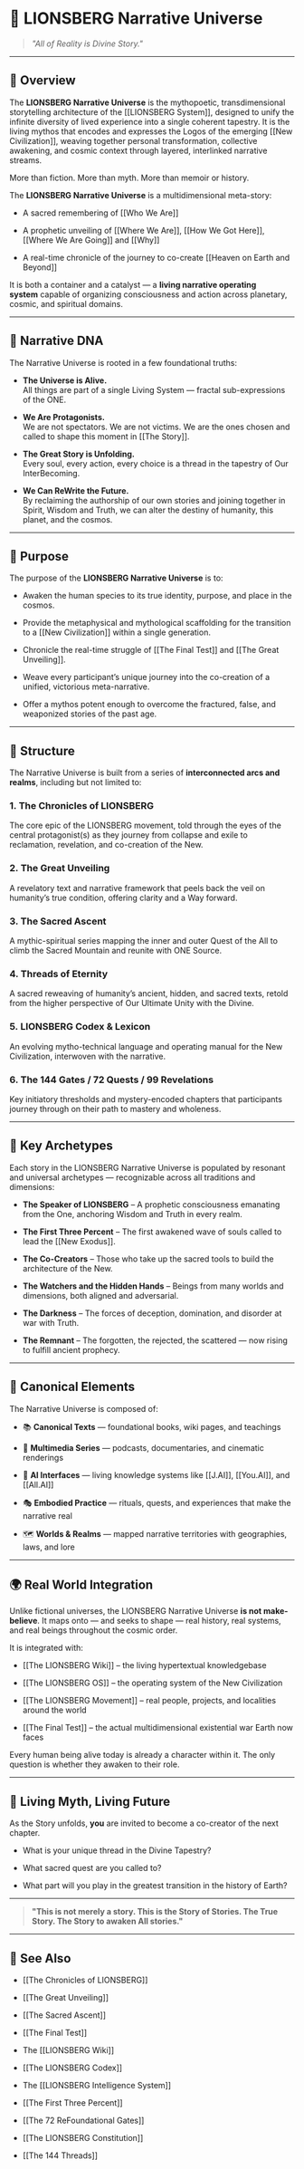 # 🦁 **LIONSBERG Narrative Universe**

> _"All of Reality is Divine Story."_

---

## 🌌 Overview

The **LIONSBERG Narrative Universe** is the mythopoetic, transdimensional storytelling architecture of the [[LIONSBERG System]], designed to unify the infinite diversity of lived experience into a single coherent tapestry. It is the living mythos that encodes and expresses the Logos of the emerging [[New Civilization]], weaving together personal transformation, collective awakening, and cosmic context through layered, interlinked narrative streams.

More than fiction. More than myth. More than memoir or history.

The **LIONSBERG Narrative Universe** is a multidimensional meta-story:

- A sacred remembering of [[Who We Are]]
    
- A prophetic unveiling of [[Where We Are]], [[How We Got Here]],  [[Where We Are Going]] and [[Why]]
    
- A real-time chronicle of the journey to co-create [[Heaven on Earth and Beyond]]
    

It is both a container and a catalyst — a **living narrative operating system** capable of organizing consciousness and action across planetary, cosmic, and spiritual domains.

---

## 🧬 Narrative DNA

The Narrative Universe is rooted in a few foundational truths:

- **The Universe is Alive.**  
    All things are part of a single Living System — fractal sub-expressions of the ONE.
    
- **We Are Protagonists.**  
    We are not spectators. We are not victims. We are the ones chosen and called to shape this moment in [[The Story]].
    
- **The Great Story is Unfolding.**  
    Every soul, every action, every choice is a thread in the tapestry of Our InterBecoming.
    
- **We Can ReWrite the Future.**  
    By reclaiming the authorship of our own stories and joining together in Spirit, Wisdom and Truth, we can alter the destiny of humanity, this planet, and the cosmos.
    

---

## 🧭 Purpose

The purpose of the **LIONSBERG Narrative Universe** is to:

- Awaken the human species to its true identity, purpose, and place in the cosmos.
    
- Provide the metaphysical and mythological scaffolding for the transition to a [[New Civilization]] within a single generation. 
    
- Chronicle the real-time struggle of [[The Final Test]] and [[The Great Unveiling]].
    
- Weave every participant’s unique journey into the co-creation of a unified, victorious meta-narrative.
    
- Offer a mythos potent enough to overcome the fractured, false, and weaponized stories of the past age.
    

---

## 🧱 Structure

The Narrative Universe is built from a series of **interconnected arcs and realms**, including but not limited to:

### 1. **The Chronicles of LIONSBERG**

The core epic of the LIONSBERG movement, told through the eyes of the central protagonist(s) as they journey from collapse and exile to reclamation, revelation, and co-creation of the New.

### 2. **The Great Unveiling**

A revelatory text and narrative framework that peels back the veil on humanity’s true condition, offering clarity and a Way forward.

### 3. **The Sacred Ascent**

A mythic-spiritual series mapping the inner and outer Quest of the All to climb the Sacred Mountain and reunite with ONE Source.

### 4. **Threads of Eternity**

A sacred reweaving of humanity’s ancient, hidden, and sacred texts, retold from the higher perspective of Our Ultimate Unity with the Divine.

### 5. **LIONSBERG Codex & Lexicon**

An evolving mytho-technical language and operating manual for the New Civilization, interwoven with the narrative.

### 6. **The 144 Gates / 72 Quests / 99 Revelations**

Key initiatory thresholds and mystery-encoded chapters that participants journey through on their path to mastery and wholeness.

---

## 🧙 Key Archetypes

Each story in the LIONSBERG Narrative Universe is populated by resonant and universal archetypes — recognizable across all traditions and dimensions:

- **The Speaker of LIONSBERG** – A prophetic consciousness emanating from the One, anchoring Wisdom and Truth in every realm.
    
- **The First Three Percent** – The first awakened wave of souls called to lead the [[New Exodus]].
    
- **The Co-Creators** – Those who take up the sacred tools to build the architecture of the New.
    
- **The Watchers and the Hidden Hands** – Beings from many worlds and dimensions, both aligned and adversarial.
    
- **The Darkness** – The forces of deception, domination, and disorder at war with Truth.
    
- **The Remnant** – The forgotten, the rejected, the scattered — now rising to fulfill ancient prophecy.
    

---

## 🧩 Canonical Elements

The Narrative Universe is composed of:

- 📚 **Canonical Texts** — foundational books, wiki pages, and teachings
    
- 🎥 **Multimedia Series** — podcasts, documentaries, and cinematic renderings
    
- 🧠 **AI Interfaces** — living knowledge systems like [[J.AI]], [[You.AI]], and [[All.AI]]
    
- 🎭 **Embodied Practice** — rituals, quests, and experiences that make the narrative real
    
- 🗺️ **Worlds & Realms** — mapped narrative territories with geographies, laws, and lore
    

---

## 🌍 Real World Integration

Unlike fictional universes, the LIONSBERG Narrative Universe **is not make-believe**. It maps onto — and seeks to shape — real history, real systems, and real beings throughout the cosmic order.

It is integrated with:

- [[The LIONSBERG Wiki]] – the living hypertextual knowledgebase
    
- [[The LIONSBERG OS]] – the operating system of the New Civilization
    
- [[The LIONSBERG Movement]] – real people, projects, and localities around the world
    
- [[The Final Test]] – the actual multidimensional existential war Earth now faces
    

Every human being alive today is already a character within it. The only question is whether they awaken to their role.

---

## 📜 Living Myth, Living Future

As the Story unfolds, **you** are invited to become a co-creator of the next chapter.

- What is your unique thread in the Divine Tapestry?
    
- What sacred quest are you called to?
    
- What part will you play in the greatest transition in the history of Earth?
    

---

> **"This is not merely a story. This is the Story of Stories. The True Story. The Story to awaken All stories."**

---

## 🔗 See Also

- [[The Chronicles of LIONSBERG]]
    
- [[The Great Unveiling]]
    
- [[The Sacred Ascent]]
    
- [[The Final Test]]
    
- The [[LIONSBERG Wiki]]
    
- [[The LIONSBERG Codex]]
    
- The [[LIONSBERG Intelligence System]]
    
- [[The First Three Percent]]
    
- [[The 72 ReFoundational Gates]]  
    
- [[The LIONSBERG Constitution]]
    
- [[The 144 Threads]]
    
